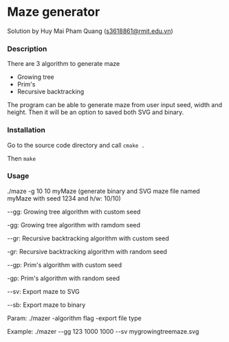 Maze generator
=

Solution by Huy Mai Pham Quang (s3618861@rmit.edu.vn)

### Description
There are 3 algorithm to generate maze
- Growing tree
- Prim's
- Recursive backtracking

The program can be able to generate maze from user input seed, width and height. 
Then it will be an option to saved both SVG and binary.

### Installation
Go to the source code directory and call
    `cmake .`

Then `make`


### Usage

./maze -g 10 10 myMaze (generate binary and SVG maze file named myMaze with seed 1234 and h/w: 10/10)

--gg: Growing tree algorithm with custom seed

-gg: Growing tree algorithm with ramdom seed

--gr: Recursive backtracking algorithm with custom seed 

-gr: Recursive backtracking algorithm with random seed

--gp: Prim's algorithm with custom seed

-gp: Prim's algorithm with random seed

--sv: Export maze to SVG

--sb: Export maze to binary

Param: ./mazer -algorithm flag -export file type

Example: ./mazer --gg 123 1000 1000 --sv mygrowingtreemaze.svg



